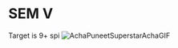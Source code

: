 # SEM V
Target is 9+ spi ![AchaPuneetSuperstarAchaGIF](https://github.com/Vishwesh54/demo-repo/assets/100437609/e5f00d71-1d95-48b2-a84f-ae22bcce28ee)
